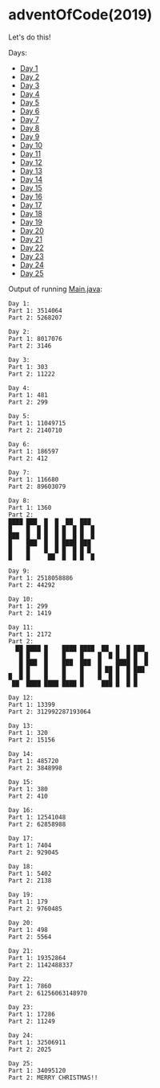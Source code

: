 # adventOfCode(2019)
Let's do this!

Days:
- [Day 1](https://github.com/SimonBaars/adventOfCode-2019/blob/master/src/main/java/com/sbaars/adventofcode2019/days/Day1.java)
- [Day 2](https://github.com/SimonBaars/adventOfCode-2019/blob/master/src/main/java/com/sbaars/adventofcode2019/days/Day2.java)
- [Day 3](https://github.com/SimonBaars/adventOfCode-2019/blob/master/src/main/java/com/sbaars/adventofcode2019/days/Day3.java)
- [Day 4](https://github.com/SimonBaars/adventOfCode-2019/blob/master/src/main/java/com/sbaars/adventofcode2019/days/Day4.java)
- [Day 5](https://github.com/SimonBaars/adventOfCode-2019/blob/master/src/main/java/com/sbaars/adventofcode2019/days/Day5.java)
- [Day 6](https://github.com/SimonBaars/adventOfCode-2019/blob/master/src/main/java/com/sbaars/adventofcode2019/days/Day6.java)
- [Day 7](https://github.com/SimonBaars/adventOfCode-2019/blob/master/src/main/java/com/sbaars/adventofcode2019/days/Day7.java)
- [Day 8](https://github.com/SimonBaars/adventOfCode-2019/blob/master/src/main/java/com/sbaars/adventofcode2019/days/Day8.java)
- [Day 9](https://github.com/SimonBaars/adventOfCode-2019/blob/master/src/main/java/com/sbaars/adventofcode2019/days/Day9.java)
- [Day 10](https://github.com/SimonBaars/adventOfCode-2019/blob/master/src/main/java/com/sbaars/adventofcode2019/days/Day10.java)
- [Day 11](https://github.com/SimonBaars/adventOfCode-2019/blob/master/src/main/java/com/sbaars/adventofcode2019/days/Day11.java)
- [Day 12](https://github.com/SimonBaars/adventOfCode-2019/blob/master/src/main/java/com/sbaars/adventofcode2019/days/Day12.java)
- [Day 13](https://github.com/SimonBaars/adventOfCode-2019/blob/master/src/main/java/com/sbaars/adventofcode2019/days/Day13.java)
- [Day 14](https://github.com/SimonBaars/adventOfCode-2019/blob/master/src/main/java/com/sbaars/adventofcode2019/days/Day14.java)
- [Day 15](https://github.com/SimonBaars/adventOfCode-2019/blob/master/src/main/java/com/sbaars/adventofcode2019/days/Day15.java)
- [Day 16](https://github.com/SimonBaars/adventOfCode-2019/blob/master/src/main/java/com/sbaars/adventofcode2019/days/Day16.java)
- [Day 17](https://github.com/SimonBaars/adventOfCode-2019/blob/master/src/main/java/com/sbaars/adventofcode2019/days/Day17.java)
- [Day 18](https://github.com/SimonBaars/adventOfCode-2019/blob/master/src/main/java/com/sbaars/adventofcode2019/days/Day18.java)
- [Day 19](https://github.com/SimonBaars/adventOfCode-2019/blob/master/src/main/java/com/sbaars/adventofcode2019/days/Day19.java)
- [Day 20](https://github.com/SimonBaars/adventOfCode-2019/blob/master/src/main/java/com/sbaars/adventofcode2019/days/Day20.java)
- [Day 21](https://github.com/SimonBaars/adventOfCode-2019/blob/master/src/main/java/com/sbaars/adventofcode2019/days/Day21.java)
- [Day 22](https://github.com/SimonBaars/adventOfCode-2019/blob/master/src/main/java/com/sbaars/adventofcode2019/days/Day22.java)
- [Day 23](https://github.com/SimonBaars/adventOfCode-2019/blob/master/src/main/java/com/sbaars/adventofcode2019/days/Day23.java)
- [Day 24](https://github.com/SimonBaars/adventOfCode-2019/blob/master/src/main/java/com/sbaars/adventofcode2019/days/Day24.java)
- [Day 25](https://github.com/SimonBaars/adventOfCode-2019/blob/master/src/main/java/com/sbaars/adventofcode2019/days/Day25.java)

Output of running [Main.java](https://github.com/SimonBaars/adventOfCode-2019/blob/master/src/main/java/com/sbaars/adventofcode2019/Main.java):
```
Day 1:
Part 1: 3514064
Part 2: 5268207

Day 2:
Part 1: 8017076
Part 2: 3146

Day 3:
Part 1: 303
Part 2: 11222

Day 4:
Part 1: 481
Part 2: 299

Day 5:
Part 1: 11049715
Part 2: 2140710

Day 6:
Part 1: 186597
Part 2: 412

Day 7:
Part 1: 116680
Part 2: 89603079

Day 8:
Part 1: 1360
Part 2: 
████ ███  █  █  ██  ███  
█    █  █ █  █ █  █ █  █ 
███  █  █ █  █ █  █ █  █ 
█    ███  █  █ ████ ███  
█    █    █  █ █  █ █ █  
█    █     ██  █  █ █  █ 

Day 9:
Part 1: 2518058886
Part 2: 44292

Day 10:
Part 1: 299
Part 2: 1419

Day 11:
Part 1: 2172
Part 2: 
  ██ ████ █    ████ ████  ██  █  █ ███ 
   █ █    █    █    █    █  █ █  █ █  █
   █ ███  █    ███  ███  █    ████ █  █
   █ █    █    █    █    █ ██ █  █ ███ 
█  █ █    █    █    █    █  █ █  █ █   
 ██  ████ ████ ████ █     ███ █  █ █   

Day 12:
Part 1: 13399
Part 2: 312992287193064

Day 13:
Part 1: 320
Part 2: 15156

Day 14:
Part 1: 485720
Part 2: 3848998

Day 15:
Part 1: 380
Part 2: 410

Day 16:
Part 1: 12541048
Part 2: 62858988

Day 17:
Part 1: 7404
Part 2: 929045

Day 18:
Part 1: 5402
Part 2: 2138

Day 19:
Part 1: 179
Part 2: 9760485

Day 20:
Part 1: 498
Part 2: 5564

Day 21:
Part 1: 19352864
Part 2: 1142488337

Day 22:
Part 1: 7860
Part 2: 61256063148970

Day 23:
Part 1: 17286
Part 2: 11249

Day 24:
Part 1: 32506911
Part 2: 2025

Day 25:
Part 1: 34095120
Part 2: MERRY CHRISTMAS!!
```
